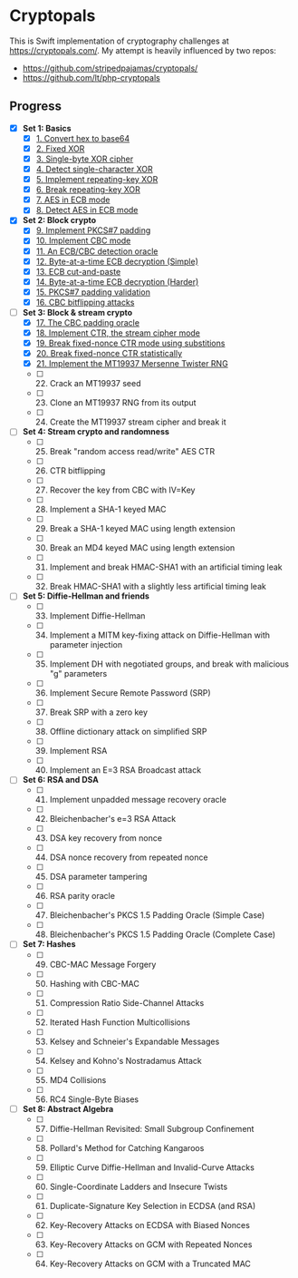 # Cryptopals

This is Swift implementation of cryptography challenges at https://cryptopals.com/. My attempt is heavily influenced by two repos: 
* https://github.com/stripedpajamas/cryptopals/
* https://github.com/lt/php-cryptopals


## Progress

- [x] **Set 1: Basics**
  - [x] [1. Convert hex to base64](Sources/Cryptopals/Set1/Challenge1.swift)
  - [x] [2. Fixed XOR](Sources/Cryptopals/Set1/Challenge2.swift)
  - [x] [3. Single-byte XOR cipher](Sources/Cryptopals/Set1/Challenge3.swift)
  - [x] [4. Detect single-character XOR](Sources/Cryptopals/Set1/Challenge4.swift)
  - [x] [5. Implement repeating-key XOR](Sources/Cryptopals/Set1/Challenge5.swift)
  - [x] [6. Break repeating-key XOR](Sources/Cryptopals/Set1/Challenge6.swift)
  - [x] [7. AES in ECB mode](Sources/Cryptopals/Set1/Challenge7.swift)
  - [x] [8. Detect AES in ECB mode](Sources/Cryptopals/Set1/Challenge8.swift)
- [x] **Set 2: Block crypto**
  - [x] [9. Implement PKCS#7 padding](Sources/Cryptopals/Set2/Challenge9.swift)
  - [x] [10. Implement CBC mode](Sources/Cryptopals/Set2/Challenge10.swift)
  - [x] [11. An ECB/CBC detection oracle](Sources/Cryptopals/Set2/Challenge11.swift)
  - [x] [12. Byte-at-a-time ECB decryption (Simple)](Sources/Cryptopals/Set2/Challenge12.swift)
  - [x] [13. ECB cut-and-paste](Sources/Cryptopals/Set2/Challenge13.swift)
  - [x] [14. Byte-at-a-time ECB decryption (Harder)](Sources/Cryptopals/Set2/Challenge14.swift)
  - [x] [15. PKCS#7 padding validation](Sources/Cryptopals/Set2/Challenge15.swift)
  - [x] [16. CBC bitflipping attacks](Sources/Cryptopals/Set2/Challenge16.swift)
- [ ] **Set 3: Block & stream crypto**
  - [x] [17. The CBC padding oracle](Sources/Cryptopals/Set3/Challenge17.swift)
  - [x] [18. Implement CTR, the stream cipher mode](Sources/Cryptopals/Set3/Challenge18.swift)
  - [x] [19. Break fixed-nonce CTR mode using substitions](Sources/Cryptopals/Set3/Challenge19.swift)
  - [x] [20. Break fixed-nonce CTR statistically](Sources/Cryptopals/Set3/Challenge20.swift)
  - [x] [21. Implement the MT19937 Mersenne Twister RNG](Sources/Cryptopals/Set3/Challenge21.swift)
  - [ ] 22. Crack an MT19937 seed
  - [ ] 23. Clone an MT19937 RNG from its output
  - [ ] 24. Create the MT19937 stream cipher and break it
- [ ] **Set 4: Stream crypto and randomness**
  - [ ] 25. Break "random access read/write" AES CTR
  - [ ] 26. CTR bitflipping
  - [ ] 27. Recover the key from CBC with IV=Key
  - [ ] 28. Implement a SHA-1 keyed MAC
  - [ ] 29. Break a SHA-1 keyed MAC using length extension
  - [ ] 30. Break an MD4 keyed MAC using length extension
  - [ ] 31. Implement and break HMAC-SHA1 with an artificial timing leak
  - [ ] 32. Break HMAC-SHA1 with a slightly less artificial timing leak
- [ ] **Set 5: Diffie-Hellman and friends**
  - [ ] 33. Implement Diffie-Hellman
  - [ ] 34. Implement a MITM key-fixing attack on Diffie-Hellman with parameter injection
  - [ ] 35. Implement DH with negotiated groups, and break with malicious "g" parameters
  - [ ] 36. Implement Secure Remote Password (SRP)
  - [ ] 37. Break SRP with a zero key
  - [ ] 38. Offline dictionary attack on simplified SRP
  - [ ] 39. Implement RSA
  - [ ] 40. Implement an E=3 RSA Broadcast attack
- [ ] **Set 6: RSA and DSA**
  - [ ] 41. Implement unpadded message recovery oracle
  - [ ] 42. Bleichenbacher's e=3 RSA Attack
  - [ ] 43. DSA key recovery from nonce
  - [ ] 44. DSA nonce recovery from repeated nonce
  - [ ] 45. DSA parameter tampering
  - [ ] 46. RSA parity oracle
  - [ ] 47. Bleichenbacher's PKCS 1.5 Padding Oracle (Simple Case)
  - [ ] 48. Bleichenbacher's PKCS 1.5 Padding Oracle (Complete Case)
- [ ] **Set 7: Hashes**
  - [ ] 49. CBC-MAC Message Forgery
  - [ ] 50. Hashing with CBC-MAC
  - [ ] 51. Compression Ratio Side-Channel Attacks
  - [ ] 52. Iterated Hash Function Multicollisions
  - [ ] 53. Kelsey and Schneier's Expandable Messages
  - [ ] 54. Kelsey and Kohno's Nostradamus Attack
  - [ ] 55. MD4 Collisions
  - [ ] 56. RC4 Single-Byte Biases
- [ ] **Set 8: Abstract Algebra**
  - [ ] 57. Diffie-Hellman Revisited: Small Subgroup Confinement
  - [ ] 58. Pollard's Method for Catching Kangaroos
  - [ ] 59. Elliptic Curve Diffie-Hellman and Invalid-Curve Attacks
  - [ ] 60. Single-Coordinate Ladders and Insecure Twists
  - [ ] 61. Duplicate-Signature Key Selection in ECDSA (and RSA)
  - [ ] 62. Key-Recovery Attacks on ECDSA with Biased Nonces
  - [ ] 63. Key-Recovery Attacks on GCM with Repeated Nonces
  - [ ] 64. Key-Recovery Attacks on GCM with a Truncated MAC
